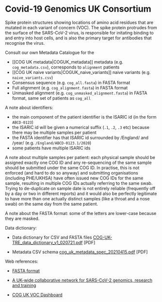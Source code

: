 # Covid-19 Genomics UK Consortium

Spike protein structures showing locations of amino acid residues that are mutated in each variant of concern (VOC). The spike protein protrudes from the surface of the SARS-CoV-2 virus, is responsible for initating binding to and entry into host cells, and is also the primary target for antibodies that recognise the virus.

Consult our own Metadata Catalogue for the
* [[COG UK metadata|COGUK_metadata]] metadata (e.g. `cog_metadata.csv`), corresponds to `alignment` patients
* [[COG UK naive variants|COGUK_naive_variants]] naive variants (e.g. `naive_variants.csv`)
* Consensus sequence (e.g. `cog_all.fasta`) in FASTA format
* Full alignment (e.g. `cog_alignment.fasta`) in FASTA format
* Unmasked alignment (e.g. `cog_unmasked_alignment.fasta`) in FASTA format, same set of patients as `cog_all`

A note about identifiers:
* the main component of the patient identifier is the ISARIC id (in the form `ABCD-0123`)
* the ISARIC id will be given a numerical suffix (`.1`, `.2`, `.3` etc) because there may be multiple samples per patient
* the FASTA identifier has that ISARIC id surrounded by /England/ and /year/ (e.g. `/England/ABCD-0123.1/2020`)
* some patients have multiple ISARIC ids

A note about multiple samples per patient: each physical sample should be assigned exactly one COG ID and any re-sequencing of the same sample should be submitted under the same COG ID. In practise, this is not enforced (and hard to do so anyway) and submitting organisations (including PHE/UKHSA) have often issued new COG IDs for the same sample, resulting in multiple COG IDs actually referring to the same swab. Trying to de-duplicate on sample date is not entirely reliable (frequently off by a day or two in different reports) and it would also be perfectly legitimate to have more than one actually distinct samples (like a throat and a nose swab) on the same day from the same patient.

A note about the FASTA format: some of the letters are lower-case because they are masked.

Data dictionary:

*  Data dictionary for CSV and FASTA files [COG-UK-TRE_data_dictionary_v1_020721.pdf](datadict/COG-UK-TRE_data_dictionary_v1_020721.pdf) [PDF]

*  Metadata CSV schema [cog_uk_metadata_spec_20210415.pdf](datadict/cog_uk_metadata_spec_20210415.pdf) [PDF]

Web references:

*  [FASTA format](https://en.wikipedia.org/wiki/FASTA_format)

*  [A UK-wide collaborative network for SARS-CoV-2 genomics, research and training](https://www.cogconsortium.uk/)

*  [COG UK VOC Dashboard](https://sars2.cvr.gla.ac.uk/cog-uk/)
